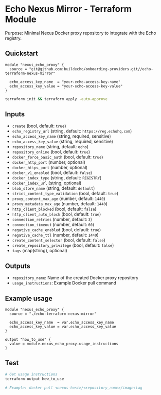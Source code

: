 # Echo Nexus Mirror - Terraform Module

Purpose: Minimal Nexus Docker proxy repository to integrate with the Echo registry.

## Quickstart

```hcl
module "nexus_echo_proxy" {
  source = "git@github.com:buildecho/onboarding-providers.git//echo-terraform-nexus-mirror"

  echo_access_key_name  = "your-echo-access-key-name"
  echo_access_key_value = "your-echo-access-key-value"
}
```

```bash
terraform init && terraform apply -auto-approve
```

## Inputs
- `create` (bool, default: `true`)
- `echo_registry_url` (string, default: `https://reg.echohq.com`)
- `echo_access_key_name` (string, required, sensitive)
- `echo_access_key_value` (string, required, sensitive)
- `repository_name` (string, default: `echo`)
- `repository_online` (bool, default: `true`)
- `docker_force_basic_auth` (bool, default: `true`)
- `docker_http_port` (number, optional)
- `docker_https_port` (number, optional)
- `docker_v1_enabled` (bool, default: `false`)
- `docker_index_type` (string, default: `REGISTRY`)
- `docker_index_url` (string, optional)
- `blob_store_name` (string, default: `default`)
- `strict_content_type_validation` (bool, default: `true`)
- `proxy_content_max_age` (number, default: `1440`)
- `proxy_metadata_max_age` (number, default: `1440`)
- `http_client_blocked` (bool, default: `false`)
- `http_client_auto_block` (bool, default: `true`)
- `connection_retries` (number, default: `3`)
- `connection_timeout` (number, default: `60`)
- `negative_cache_enabled` (bool, default: `true`)
- `negative_cache_ttl` (number, default: `1440`)
- `create_content_selector` (bool, default: `false`)
- `create_repository_privilege` (bool, default: `false`)
- `tags` (map(string), optional)

## Outputs
- `repository_name`: Name of the created Docker proxy repository
- `usage_instructions`: Example Docker pull command

## Example usage
```hcl
module "nexus_echo_proxy" {
  source = "./echo-terraform-nexus-mirror"
  
  echo_access_key_name  = var.echo_access_key_name
  echo_access_key_value = var.echo_access_key_value
}

output "how_to_use" {
  value = module.nexus_echo_proxy.usage_instructions
}
```

## Test
```bash
# Get usage instructions
terraform output how_to_use

# Example: docker pull <nexus-host>/<repository_name>/image:tag
``` 
